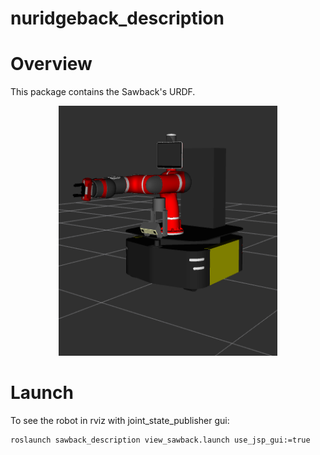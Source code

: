 # nuridgeback_description

# Overview
This package contains the Sawback's URDF.

<p align="center">
  <img src="media/sawback_urdf.jpg" width="350" height="400"/>
</p>

# Launch
To see the robot in rviz with joint_state_publisher gui:
```
roslaunch sawback_description view_sawback.launch use_jsp_gui:=true
```
